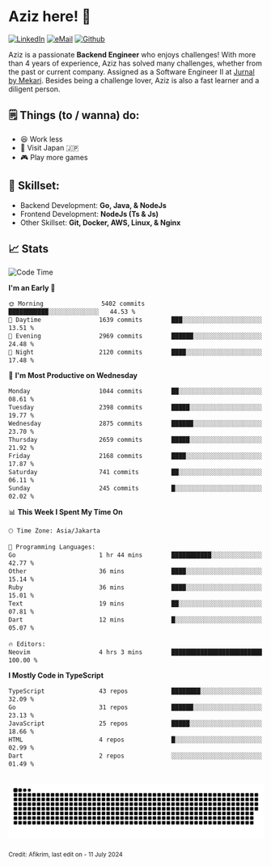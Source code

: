 # Aziz here! 👋

[![LinkedIn](https://img.shields.io/static/v1?message=afikrim&logo=linkedin&label=&color=0077B5&logoColor=white&labelColor=&style=for-the-badge)](https://www.linkedin.com/in/afikrim)
[![eMail](https://img.shields.io/static/v1?message=afikrim10@gmail.com&logo=gmail&label=&color=D14836&logoColor=white&labelColor=&style=for-the-badge)](mailto:afikrim10@gmail.com)
[![Github](https://komarev.com/ghpvc/?username=afikrim&label=Visitors&style=for-the-badge)](https://www.github.com/afikrim)

<!--Introduction-->
Aziz is a passionate **Backend Engineer** who enjoys challenges! With more than 4 years of experience, Aziz has solved many challenges, whether from the past or current company. Assigned as a Software Engineer II at [Jurnal by Mekari](https://jurnal.id). Besides being a challenge lover, Aziz is also a fast learner and a diligent person.

<!--Things TODO-->
## 🗒️ Things (to / wanna) do:

- 😆 Work less
- 🚀 Visit Japan 🇯🇵
- 🎮 Play more games

<!--Skillset-->
## 🏅 Skillset:

- Backend Development: **Go, Java, & NodeJs**
- Frontend Development: **NodeJs (Ts & Js)**
- Other Skillset: **Git, Docker, AWS, Linux, & Nginx**

## 📈 Stats  

<!--START_SECTION:waka-->
![Code Time](http://img.shields.io/badge/Code%20Time-2%2C087%20hrs%204%20mins-blue)

**I'm an Early 🐤** 

```text
🌞 Morning                5402 commits        ███████████░░░░░░░░░░░░░░   44.53 % 
🌆 Daytime                1639 commits        ███░░░░░░░░░░░░░░░░░░░░░░   13.51 % 
🌃 Evening                2969 commits        ██████░░░░░░░░░░░░░░░░░░░   24.48 % 
🌙 Night                  2120 commits        ████░░░░░░░░░░░░░░░░░░░░░   17.48 % 
```
📅 **I'm Most Productive on Wednesday** 

```text
Monday                   1044 commits        ██░░░░░░░░░░░░░░░░░░░░░░░   08.61 % 
Tuesday                  2398 commits        █████░░░░░░░░░░░░░░░░░░░░   19.77 % 
Wednesday                2875 commits        ██████░░░░░░░░░░░░░░░░░░░   23.70 % 
Thursday                 2659 commits        █████░░░░░░░░░░░░░░░░░░░░   21.92 % 
Friday                   2168 commits        ████░░░░░░░░░░░░░░░░░░░░░   17.87 % 
Saturday                 741 commits         ██░░░░░░░░░░░░░░░░░░░░░░░   06.11 % 
Sunday                   245 commits         █░░░░░░░░░░░░░░░░░░░░░░░░   02.02 % 
```


📊 **This Week I Spent My Time On** 

```text
🕑︎ Time Zone: Asia/Jakarta

💬 Programming Languages: 
Go                       1 hr 44 mins        ███████████░░░░░░░░░░░░░░   42.77 % 
Other                    36 mins             ████░░░░░░░░░░░░░░░░░░░░░   15.14 % 
Ruby                     36 mins             ████░░░░░░░░░░░░░░░░░░░░░   15.01 % 
Text                     19 mins             ██░░░░░░░░░░░░░░░░░░░░░░░   07.81 % 
Dart                     12 mins             █░░░░░░░░░░░░░░░░░░░░░░░░   05.07 % 

🔥 Editors: 
Neovim                   4 hrs 3 mins        █████████████████████████   100.00 % 
```

**I Mostly Code in TypeScript** 

```text
TypeScript               43 repos            ████████░░░░░░░░░░░░░░░░░   32.09 % 
Go                       31 repos            ██████░░░░░░░░░░░░░░░░░░░   23.13 % 
JavaScript               25 repos            █████░░░░░░░░░░░░░░░░░░░░   18.66 % 
HTML                     4 repos             █░░░░░░░░░░░░░░░░░░░░░░░░   02.99 % 
Dart                     2 repos             ░░░░░░░░░░░░░░░░░░░░░░░░░   01.49 % 
```




<!--END_SECTION:waka-->


<br clear="both">

<div align="center">
  <img src="https://raw.githubusercontent.com/afikrim/afikrim/output/snake.svg" alt="Snake animation" />
</div>


<sub>Credit: Afikrim, last edit on - 11 July 2024</sub>
